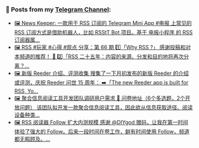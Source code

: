 ### 📰 Posts from my [Telegram Channel](https://t.me/s/aboutrss):
<!-- BLOG-POST-LIST:START -->
- [🖼 News Keeper: 一款用于 RSS 订阅的 Telegram Mini App #电报 上常见的 RSS 订阅方式是借助机器人，比如 RSStT Bot 项目。基于 电报小程序 的 RSS 订阅器属...](https://t.me/aboutrss/1482)
- [🖼 RSS #玩家 #心得 #观点 分享：第 66 期 1️⃣「Why RSS ?」 感谢投稿和对本频道的推荐！ 🌹 2️⃣「RSS 二十五年：内容的来源、分发和目的地将再次分离？...](https://t.me/aboutrss/1481)
- [🖼 新版 Reeder 介绍、评测收集 搜集了一下月初发布的新版 Reeder 的介绍或评测，庆祝 Reeder 问世 15 周年： ➡️「The new Reeder app is built for RSS, Yo...](https://t.me/aboutrss/1480)
- [🖼 聚合信息阅读工具开发团队调研用户需求 🔗 问卷地址（6个多选题，2个开放问题） 该团队拟开发一款聚合信息阅读工具，因此欲从信息获取途径、阅读设备种类...](https://t.me/aboutrss/1479)
- [🖼 RSS 阅读器 Follow 扩大内测规模 感谢 @DIYgod 赠码，让我在第一时间体验了强大的 Follow。后来一段时间在卷工作，鲜有时间使用 Follow，频道都无暇顾及。...](https://t.me/aboutrss/1478)
<!-- BLOG-POST-LIST:END -->

<!--
**AboutRSS/AboutRSS** is a ✨ _special_ ✨ repository because its `README.md` (this file) appears on your GitHub profile.

Here are some ideas to get you started:

- 🔭 I’m currently working on ...
- 🌱 I’m currently learning ...
- 👯 I’m looking to collaborate on ...
- 🤔 I’m looking for help with ...
- 💬 Ask me about ...
- 📫 How to reach me: ...
- 😄 Pronouns: ...
- ⚡ Fun fact: ...
-->
